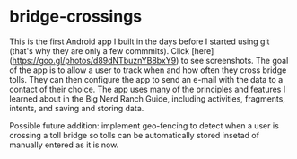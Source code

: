 # bridge-crossings

This is the first Android app I built in the days before I started using git (that's why they are only a few commmits). Click [here] (https://goo.gl/photos/d89dNTbuznYB8bxY9) to see screenshots. The goal of the app is to allow a user to track when and how often they cross bridge tolls. They can then configure the app to send an e-mail with the data to a contact of their choice. The app uses many of the principles and features I learned about in the Big Nerd Ranch Guide, including activities, fragments, intents, and saving and storing data.

Possible future addition: implement geo-fencing to detect when a user is crossing a toll bridge so tolls can be automatically stored insetad of manually entered as it is now. 
